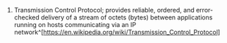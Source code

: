 1. Transmission Control Protocol; provides reliable, ordered, and error-checked delivery of a stream of octets (bytes) between applications running on hosts communicating via an IP network^[https://en.wikipedia.org/wiki/Transmission_Control_Protocol]